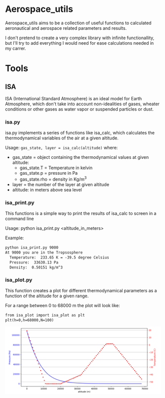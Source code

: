 # Aerospace_utils

Aerospace_utils aims to be a collection of useful functions to calculated
aeronautical and aerospace related parameters and results.

I don't pretend to create a very complex library with infinite functionallity, but
I'll try to add everything I would need for ease calculations needed in my carrer.

# Tools
## ISA

ISA (International Standard Atmosphere) is an ideal model for Earth Atmosphere,
which don't take into account non-idealities of gases, wheater conditions or
other gases as water vapor or suspended particles or dust.

### isa.py
isa.py implements a series of functions like isa_calc, which calculates the
thermodynamical variables of the air at a given altitude.

Usage: `gas_state, layer = isa_calc(altitude)`
where:

- gas_state = object containing the thermodynamical values at given altitude:
  - gas_state.T = Temperature in kelvin
  - gas_state.p = pressure in Pa
  - gas_state.rho = density in Kg/m<sup>3</sup>
- layer = the number of the layer at given altitude
- altitude: in meters above sea level

### isa_print.py
This functions is a simple way to print the results of isa_calc to screen in a command line

Usage: python isa_print.py <altitude_in_meters>

Example:
```
python isa_print.py 9000
At 9000 you are in the Tropsosphere
  Temperature:  233.65 K = -39.5 degree Celsius
  Pressure:  33630.13 Pa
  Density:  0.50151 kg/m^3
```

### isa_plot.py
This function creates a plot for different thermodynamical parameters as a function of
the altitude for a given range.

For a range between 0 to 68000 m the plot will look like:
```
from isa_plot import isa_plot as plt
plt(h=0,h=68000,N=100)
```
![image](./images/isa_temp_pressure.png)

